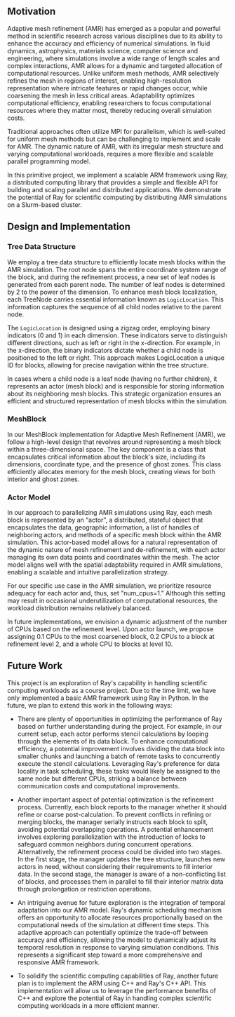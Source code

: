 ## Motivation

Adaptive mesh refinement (AMR) has emerged as a popular and powerful method in scientific research across various disciplines due to its ability to enhance the accuracy and efficiency of numerical simulations. In fluid dynamics, astrophysics, materials science, computer science and engineering, where simulations involve a wide range of length scales and complex interactions, AMR allows for a dynamic and targeted allocation of computational resources. Unlike uniform mesh methods, AMR selectively refines the mesh in regions of interest, enabling high-resolution representation where intricate features or rapid changes occur, while coarsening the mesh in less critical areas. Adaptability optimizes computational efficiency, enabling researchers to focus computational resources where they matter most, thereby reducing overall simulation costs.

Traditional approaches often utilize MPI for parallelism, which is well-suited for uniform mesh methods but can be challenging to implement and scale for AMR. The dynamic nature of AMR, with its irregular mesh structure and varying computational workloads, requires a more flexible and scalable parallel programming model.

In this primitive project, we implement a scalable ARM framework using Ray, a distributed computing library that provides a simple and flexible API for building and scaling parallel and distributed applications. We demonstrate the potential of Ray for scientific computing by distributing AMR simulations on a Slurm-based cluster.

## Design and Implementation

### Tree Data Structure

We employ a tree data structure to efficiently locate mesh blocks within the AMR simulation. The root node spans the entire coordinate system range of the block, and during the refinement process, a new set of leaf nodes is generated from each parent node. The number of leaf nodes is determined by 2 to the power of the dimension. To enhance mesh block localization, each TreeNode carries essential information known as `LogicLocation`. This information captures the sequence of all child nodes relative to the parent node.

The `LogicLocation` is designed using a zigzag order, employing binary indicators (0 and 1) in each dimension. These indicators serve to distinguish different directions, such as left or right in the x-direction. For example, in the x-direction, the binary indicators dictate whether a child node is positioned to the left or right. This approach makes LogicLocation a unique ID for blocks, allowing for precise navigation within the tree structure.

In cases where a child node is a leaf node (having no further children), it represents an actor (mesh block) and is responsible for storing information about its neighboring mesh blocks. This strategic organization ensures an efficient and structured representation of mesh blocks within the simulation.

### MeshBlock

In our MeshBlock implementation for Adaptive Mesh Refinement (AMR), we follow a high-level design that revolves around representing a mesh block within a three-dimensional space. The key component is a class that encapsulates critical information about the block's size, including its dimensions, coordinate type, and the presence of ghost zones. This class efficiently allocates memory for the mesh block, creating views for both interior and ghost zones.

### Actor Model

In our approach to parallelizing AMR simulations using Ray, each mesh block is represented by an “actor”, a distributed, stateful object that encapsulates the data, geographic information, a list of handles of neighboring actors, and methods of a specific mesh block within the AMR simulation. This actor-based model allows for a natural representation of the dynamic nature of mesh refinement and de-refinement, with each actor managing its own data points and coordinates within the mesh. The actor model aligns well with the spatial adaptability required in AMR simulations, enabling a scalable and intuitive parallelization strategy.

For our specific use case in the AMR simulation, we prioritize resource adequacy for each actor and, thus, set "num_cpus=1." Although this setting may result in occasional underutilization of computational resources, the workload distribution remains relatively balanced.

In future implementations, we envision a dynamic adjustment of the number of CPUs based on the refinement level. Upon actor launch, we propose assigning 0.1 CPUs to the most coarsened block, 0.2 CPUs to a block at refinement level 2, and a whole CPU to blocks at level 10.

## Future Work

This project is an exploration of Ray's capability in handling scientific computing workloads as a course project. Due to the time limit, we have only implemented a basic AMR framework using Ray in Python. In the future, we plan to extend this work in the following ways:

- There are plenty of opportunities in optimizing the performance of Ray based on further understanding during the project. For example, in our current setup, each actor performs stencil calculations by looping through the elements of its data block. To enhance computational efficiency, a potential improvement involves dividing the data block into smaller chunks and launching a batch of remote tasks to concurrently execute the stencil calculations. Leveraging Ray's preference for data locality in task scheduling, these tasks would likely be assigned to the same node but different CPUs, striking a balance between communication costs and computational improvements.

- Another important aspect of potential optimization is the refinement process. Currently, each block reports to the manager whether it should refine or coarse post-calculation. To prevent conflicts in refining or merging blocks, the manager serially instructs each block to split, avoiding potential overlapping operations. A potential enhancement involves exploring parallelization with the introduction of locks to safeguard common neighbors during concurrent operations. Alternatively, the refinement process could be divided into two stages. In the first stage, the manager updates the tree structure, launches new actors in need, without considering their requirements to fill interior data. In the second stage, the manager is aware of a non-conflicting list of blocks, and processes them in parallel to fill their interior matrix data through prolongation or restriction operations.

- An intriguing avenue for future exploration is the integration of temporal adaptation into our AMR model. Ray's dynamic scheduling mechanism offers an opportunity to allocate resources proportionally based on the computational needs of the simulation at different time steps. This adaptive approach can potentially optimize the trade-off between accuracy and efficiency, allowing the model to dynamically adjust its temporal resolution in response to varying simulation conditions. This represents a significant step toward a more comprehensive and responsive AMR framework.

- To solidify the scientific computing capabilities of Ray, another future plan is to implement the ARM using C++ and Ray's C++ API. This implementation will allow us to leverage the performance benefits of C++ and explore the potential of Ray in handling complex scientific computing workloads in a more efficient manner.

